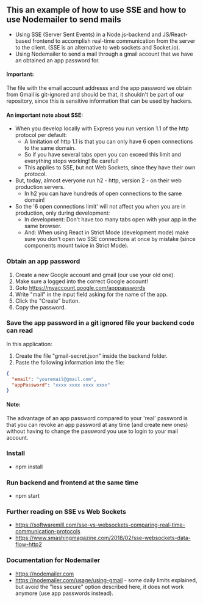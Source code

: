 ## This an example of how to use SSE and how to use Nodemailer to send mails
* Using SSE (Server Sent Events) in a Node.js-backend and JS/React-based frontend to accomplish real-time communication from the server to the client. (SSE is an alternative to web sockets and Socket.io).
* Using Nodemailer to send a mail through a gmail account that we have an obtained an app password for.

#### Important: 
The file with the email account addresss and the app password we obtain from Gmail is git-ignored and should be that, it shouldn't be part of our repository, since this is sensitive information that can be used by hackers.

#### An important note about SSE:
* When you develop locally with Express you run version 1.1 of the http protocol per default:
  - A limitation of http 1.1 is that you can only have 6 open connections to the same domain.
  - So if you have several tabs open you can exceed this limit and everything stops working! Be careful!
  - This applies to SSE, but not Web Sockets, since they have their own protocol.
* But, today, almost everyone run h2 - http, version 2 - on their web production servers.
  - In h2 you can have hundreds of open connections to the same domain!
* So the '6 open connections limit' will not affect you when you are in production, only during development:
  - In development: Don't have too many tabs open with your app in the same browser.
  - And: When using React in Strict Mode (development mode) make sure you don't open two SSE connections at once by mistake (since components mount twice in Strict Mode).

### Obtain an app password
1. Create a new Google account and gmail (our use your old one).
2. Make sure a logged into the correct Google account!
3. Goto https://myaccount.google.com/apppasswords
4. Write "mail" in the input field asking for the name of the app.
5. Click the "Create" button.
6. Copy the password.

### Save the app password in a git ignored file your backend code can read
In this application:
1. Create the file "gmail-secret.json" inside the backend folder.
2. Paste the following information into the file:

```json
{
  "email": "youremail@gmail.com",
  "appPassword": "xxxx xxxx xxxx xxxx"
}
```

#### Note:
The advantage of an app password compared to your 'real' password is that you can revoke an app password at any time (and create new ones) without having to change the password you use to login to your mail account.

### Install
* npm install

### Run backend and frontend at the same time
* npm start

### Further reading on SSE vs Web Sockets
* https://softwaremill.com/sse-vs-websockets-comparing-real-time-communication-protocols
* https://www.smashingmagazine.com/2018/02/sse-websockets-data-flow-http2

### Documentation for Nodemailer
* https://nodemailer.com
* https://nodemailer.com/usage/using-gmail - some daily limits explained, but avoid the "less secure" option described here, it does not work anymore (use app passwords instead).